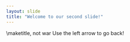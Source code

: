 ```yaml
---
layout: slide
title: "Welcome to our second slide!"
---
```

\maketitle, not war
Use the left arrow to go back!

